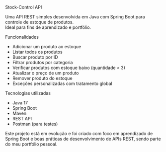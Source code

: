  Stock-Control API

Uma API REST simples desenvolvida em Java com Spring Boot para controle de estoque de produtos.  
Ideal para fins de aprendizado e portfólio.

  Funcionalidades

-  Adicionar um produto ao estoque
-  Listar todos os produtos
-  Buscar produto por ID
-  Filtrar produtos por categoria
-  Verificar produtos com estoque baixo (quantidade < 3)
-  Atualizar o preço de um produto
-  Remover produto do estoque
-  Exceções personalizadas com tratamento global

 Tecnologias utilizadas

- Java 17
- Spring Boot
- Maven
- REST API
- Postman (para testes)



Este projeto está em evolução e foi criado com foco em aprendizado de Spring Boot e boas práticas de desenvolvimento de APIs REST, sendo parte do meu portfólio pessoal.


